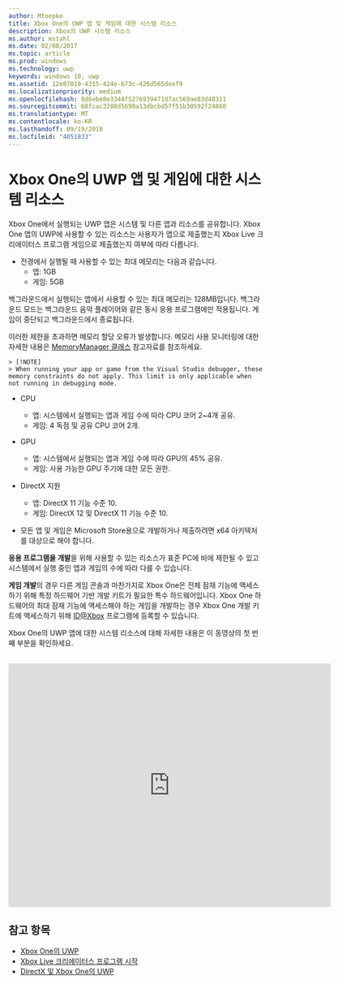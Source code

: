 ```yaml
---
author: Mtoepke
title: Xbox One의 UWP 앱 및 게임에 대한 시스템 리소스
description: Xbox의 UWP 시스템 리소스
ms.author: mstahl
ms.date: 02/08/2017
ms.topic: article
ms.prod: windows
ms.technology: uwp
keywords: windows 10, uwp
ms.assetid: 12e87019-4315-424e-b73c-426d565deef9
ms.localizationpriority: medium
ms.openlocfilehash: 8d6ebe8e3344f5276939471d7ac569ae83d48311
ms.sourcegitcommit: 68fcac3288d5698a13dbcbd57f51b30592f24860
ms.translationtype: MT
ms.contentlocale: ko-KR
ms.lasthandoff: 09/19/2018
ms.locfileid: "4051833"
---
```

# <a name="system-resources-for-uwp-apps-and-games-on-xbox-one"></a>Xbox One의 UWP 앱 및 게임에 대한 시스템 리소스

Xbox One에서 실행되는 UWP 앱은 시스템 및 다른 앱과 리소스를 공유합니다. Xbox One 앱의 UWP에 사용할 수 있는 리소스는 사용자가 앱으로 제출했는지 Xbox Live 크리에이터스 프로그램 게임으로 제출했는지 여부에 따라 다릅니다.

* 전경에서 실행될 때 사용할 수 있는 최대 메모리는 다음과 같습니다.
    * 앱: 1GB
    * 게임: 5GB

백그라운드에서 실행되는 앱에서 사용할 수 있는 최대 메모리는 128MB입니다. 백그라운드 모드는 백그라운드 음악 플레이어와 같은 동시 응용 프로그램에만 적용됩니다.  게임이 중단되고 백그라운드에서 종료됩니다.

이러한 제한을 초과하면 메모리 할당 오류가 발생합니다. 메모리 사용 모니터링에 대한 자세한 내용은 [MemoryManager 클래스](https://msdn.microsoft.com/library/windows/apps/windows.system.memorymanager.aspx) 참고자료를 참조하세요.
    
    > [!NOTE]
    > When running your app or game from the Visual Studio debugger, these memory constraints do not apply. This limit is only applicable when not running in debugging mode.

* CPU
    * 앱: 시스템에서 실행되는 앱과 게임 수에 따라 CPU 코어 2~4개 공유.
    * 게임: 4 독점 및 공유 CPU 코어 2개.

* GPU
    * 앱: 시스템에서 실행되는 앱과 게임 수에 따라 GPU의 45% 공유.
    * 게임: 사용 가능한 GPU 주기에 대한 모든 권한.

* DirectX 지원
    * 앱: DirectX 11 기능 수준 10.
    * 게임: DirectX 12 및 DirectX 11 기능 수준 10.

* 모든 앱 및 게임은 Microsoft Store용으로 개발하거나 제출하려면 x64 아키텍처를 대상으로 해야 합니다.  

**응용 프로그램을 개발**을 위해 사용할 수 있는 리소스가 표준 PC에 비에 제한될 수 있고 시스템에서 실행 중인 앱과 게임의 수에 따라 다를 수 있습니다.

**게임 개발**의 경우 다른 게임 콘솔과 마찬가지로 Xbox One은 전체 잠재 기능에 액세스하기 위해 특정 하드웨어 기반 개발 키트가 필요한 특수 하드웨어입니다. Xbox One 하드웨어의 최대 잠재 기능에 액세스해야 하는 게임을 개발하는 경우 Xbox One 개발 키트에 액세스하기 위해 [ID@Xbox](http://www.xbox.com/Developers/id) 프로그램에 등록할 수 있습니다.


Xbox One의 UWP 앱에 대한 시스템 리소스에 대해 자세한 내용은 이 동영상의 첫 번째 부분을 확인하세요.
</br>
</br>
<iframe src="https://mva.microsoft.com/en-US/training-courses-embed/developing-xbox-one-applications-16860/Video-What-s-Unique--vk0fOPf9C_2006218965" width="636" height="480" allowFullScreen frameBorder="0"></iframe>

## <a name="see-also"></a>참고 항목
- [Xbox One의 UWP](index.md)
- [Xbox Live 크리에이터스 프로그램 시작](../xbox-live/get-started-with-creators/get-started-with-xbox-live-creators.md)
- [DirectX 및 Xbox One의 UWP](https://blogs.msdn.microsoft.com/chuckw/2017/12/15/directx-and-uwp-on-xbox-one/)

